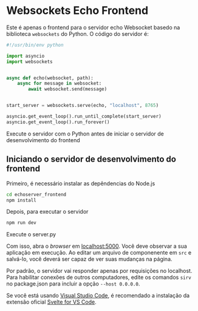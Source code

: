 # Websockets Echo Frontend

Este é apenas o frontend para o servidor echo Websocket basedo na biblioteca `websockets` do Python.
O código do servidor é:

```python
#!/usr/bin/env python

import asyncio
import websockets


async def echo(websocket, path):
    async for message in websocket:
        await websocket.send(message)


start_server = websockets.serve(echo, "localhost", 8765)

asyncio.get_event_loop().run_until_complete(start_server)
asyncio.get_event_loop().run_forever()
```

Execute o servidor com o Python antes de iniciar o servidor de desenvolvimento do frontend

## Iniciando o servidor de desenvolvimento do frontend

Primeiro, é necessário instalar as depêndencias do Node.js

```bash
cd echoserver_frontend
npm install
```

Depois, para executar o servidor

```bash
npm run dev
```

Execute o server.py


Com isso, abra o *browser* em [localhost:5000](http://localhost:5000). Você deve observar a sua aplicação em execução. Ao editar um arquivo de componenente em `src` e salvá-lo, você deverá ser capaz de ver suas mudanças na página.

Por padrão, o servidor vai responder apenas por requisições no localhost. Para habilitar conexões de outros computadores, edite os comandos `sirv` no package.json para incluir a opção `--host 0.0.0.0`.

Se você está usando [Visual Studio Code](https://code.visualstudio.com/), é recomendado a instalação da extensão oficial [Svelte for VS Code](https://marketplace.visualstudio.com/items?itemName=svelte.svelte-vscode). 